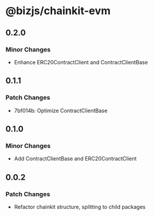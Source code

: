 # @bizjs/chainkit-evm

## 0.2.0

### Minor Changes

- Enhance ERC20ContractClient and ContractClientBase

## 0.1.1

### Patch Changes

- 7bf014b: Optimize ContractClientBase

## 0.1.0

### Minor Changes

- Add ContractClientBase and ERC20ContractClient

## 0.0.2

### Patch Changes

- Refactor chainkit structure, splitting to child packages
